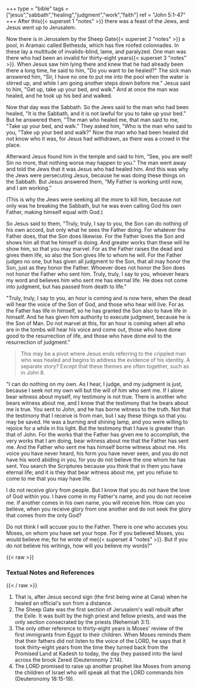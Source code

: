 +++
type = "bible"
tags = ["jesus","sabbath","healing","judgment","work","faith"]
ref = "John 5:1-47"
+++
After this{{< superset 1 "notes" >}} there was a feast of the Jews, and Jesus went up to Jerusalem.

Now there is in Jerusalem by the Sheep Gate{{< superset 2 "notes" >}} a pool, in Aramaic called Bethesda, which has five roofed colonnades. In these lay a multitude of invalids–blind, lame, and paralyzed. One man was there who had been an invalid for thirty-eight years{{< superset 3 "notes" >}}. When Jesus saw him lying there and knew that he had already been there a long time, he said to him, "Do you want to be healed?" The sick man answered him, "Sir, I have no one to put me into the pool when the water is stirred up, and while I am going another steps down before me." Jesus said to him, "Get up, take up your bed, and walk." And at once the man was healed, and he took up his bed and walked.

Now that day was the Sabbath. So the Jews said to the man who had been healed, "It is the Sabbath, and it is not lawful for you to take up your bed." But he answered them, "The man who healed me, that man said to me, "Take up your bed, and walk." They asked him, "Who is the man who said to you, "Take up your bed and walk?" Now the man who had been healed did not know who it was, for Jesus had withdrawn, as there was a crowd in the place.

Afterward Jesus found him in the temple and said to him, "See, you are well! Sin no more, that nothing worse may happen to you." The man went away and told the Jews that it was Jesus who had healed him. And this was why the Jews were persecuting Jesus, because he was doing these things on the Sabbath. But Jesus answered them, "My Father is working until now, and I am working."

(This is why the Jews were seeking all the more to kill him, because not only was he breaking the Sabbath, but he was even calling God his own Father, making himself equal with God.)

So Jesus said to them, "Truly, truly, I say to you, the Son can do nothing of his own accord, but only what he sees the Father doing. For whatever the Father does, that the Son does likewise. For the Father loves the Son and shows him all that he himself is doing. And greater works than these will he show him, so that you may marvel. For as the Father raises the dead and gives them life, so also the Son gives life to whom he will. For the Father judges no one, but has given all judgment to the Son, that all may honor the Son, just as they honor the Father. Whoever does not honor the Son does not honor the Father who sent him. Truly, truly, I say to you, whoever hears my word and believes him who sent me has eternal life. He does not come into judgment, but has passed from death to life."

"Truly, truly, I say to you, an hour is coming and is now here, when the dead will hear the voice of the Son of God, and those who hear will live. For as the Father has life in himself, so he has granted the Son also to have life in himself. And he has given him authority to execute judgment, because he is the Son of Man. Do not marvel at this, for an hour is coming when all who are in the tombs will hear his voice and come out, those who have done good to the resurrection of life, and those who have done evil to the resurrection of judgment."

> This may be a pivot where Jesus ends referring to the crippled man who was healed and begins to address the evidence of his identity. A separate story? Except that these themes are often together, such as in John 8.

"I can do nothing on my own. As I hear, I judge, and my judgment is just, because I seek not my own will but the will of him who sent me. If I alone bear witness about myself, my testimony is not true. There is another who bears witness about me, and I know that the testimony that he bears about me is true. You sent to John, and he has borne witness to the truth. Not that the testimony that I receive is from man, but I say these things so that you may be saved. He was a burning and shining lamp, and you were willing to rejoice for a while in his light. But the testimony that I have is greater than that of John. For the works that the Father has given me to accomplish, the very works that I am doing, bear witness about me that the Father has sent me. And the Father who sent me has himself borne witness about me. His voice you have never heard, his form you have never seen, and you do not have his word abiding in you, for you do not believe the one whom he has sent. You search the Scriptures because you think that in them you have eternal life; and it is they that bear witness about me, yet you refuse to come to me that you may have life.

I do not receive glory from people. But I know that you do not have the love of God within you. I have come in my Father's name, and you do not receive me. If another comes in his own name, you will receive him. How can you believe, when you receive glory from one another and do not seek the glory that comes from the only God?

Do not think I will accuse you to the Father. There is one who accuses you: Moses, on whom you have set your hope. For if you believed Moses, you would believe me; for he wrote of me{{< superset 4 "notes" >}}. But if you do not believe his writings, how will you believe my words?"

{{< raw >}} <h3 id="notes">Textual Notes and References</h3> {{< / raw >}}
1. That is, after Jesus second sign (the first being wine at Cana) when he healed an official's son from a distance.
2. The Sheep Gate was the first section of Jerusalem's wall rebuilt after the Exile. It was built by the high priest and fellow priests, and was the only section consecrated by the priests (Nehemiah 3:1).
3. The only other reference to thirty-eight years is Moses' review of the first immigrants from Egypt to their children. When Moses reminds them that their fathers did not listen to the voice of the LORD, he says that it took thirty-eight years from the time they turned back from the Promised Land at Kadesh to today, the day they passed into the land across the brook Zered (Deuteronomy 2:14).
4. The LORD promised to raise up another prophet like Moses from among the children of Israel who will speak all that the LORD commands him (Deuteronomy 18:15-19).
